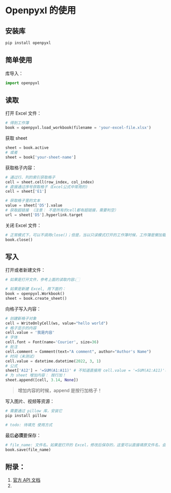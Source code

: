 # Openpyxl 的使用

## 安装库

```ruby
pip install openpyxl
```



## 简单使用

库导入：

```python
import openpyxl
```



## 读取

打开 Excel 文件：

```python
# 得到工作簿
book = openpyxl.load_workbook(filename = 'your-excel-file.xlsx')
```

获取 sheet

```python
sheet = book.active
# 或者
sheet = book['your-sheet-name']
```

获取格子内容：

```python
# 通过行、列的索引获取格子
cell = sheet.cell(row_index, col_index)
# 直接通过序号获取格子（Excel公式中常用的)
cell = sheet['E1']

# 获取格子里的文本
value = sheet['D5'].value
# 获取超链接 （注意： 不是所有的cell都有超链接，需要判空）
url = sheet['D5'].hyperlink.target
```

关闭 Excel 文件：

```python
# 正常模式下，可以不调用close()；但是，当以只读模式打开的工作簿时候，工作簿是懒加载的，必须显式的关闭！
book.close()
```



## 写入

打开或者新建文件：

```python
# 如果是打开文件，参考上面的读取内容👆🏻

# 如果是新建 Excel, 用下面的：
book = openpyxl.Workbook()
sheet = book.create_sheet()
```

向格子写入内容：

```python
# 创建新格子对象
cell = WriteOnlyCell(ws, value="hello world")
# 格子显示的内容
cell.value = '我是内容'
# 字体
cell.font = Font(name='Courier', size=36)
# 批注
cell.comment = Comment(text="A comment", author="Author's Name")
# 时间（未测试)
cell.value = datetime.datetime(2022, 3, 1)
# 公式
sheet['A12'] = '=SUM(A1:A11)' # 不知道直接用 cell.value = '=SUM(A1:A11)'可不可以
# 为 sheet 增加内容： 按行加！
sheet.append([cell, 3.14, None])
```

> 增加内容的时候，append 是按行加格子！

写入图片、视频等资源：

```ruby
# 需要通过 pillow 库，安装它
pip install pillow
```

```python
# todo: 待填充 使用方式
```



最后**必须**要保存：

```python
# file_name: 文件名。如果是打开的 Excel，修改后保存的，这里可以直接填原文件名，会覆盖源文件。要注意源文件的备用！
book.save(file_name)
```



## 附录：

1. [官方 API 文档](https://openpyxl.readthedocs.io/en/stable/formatting.html)
2. 

